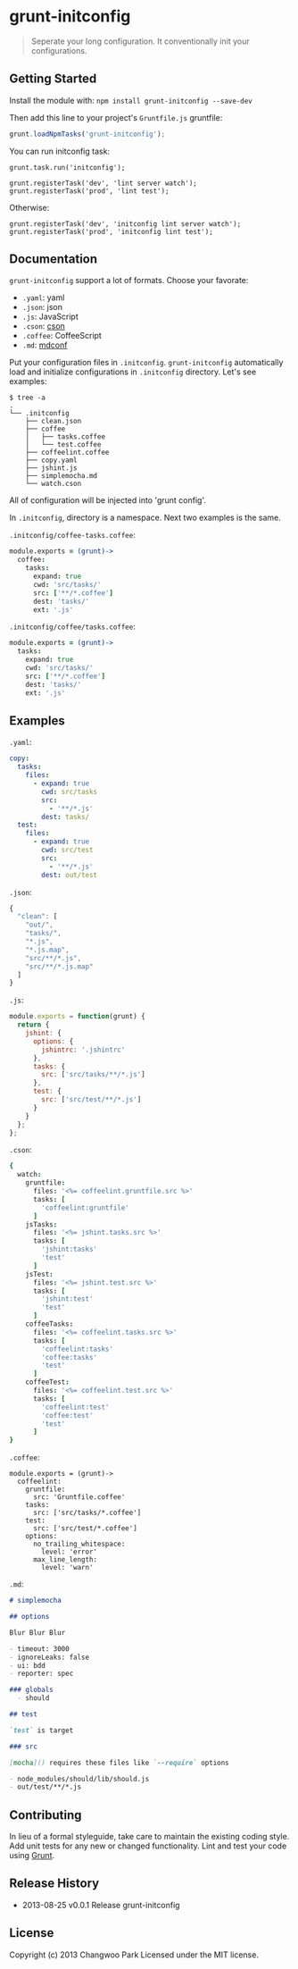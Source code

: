# grunt-initconfig

> Seperate your long configuration. It conventionally init your configurations.

## Getting Started

Install the module with: `npm install grunt-initconfig --save-dev`

Then add this line to your project's `Gruntfile.js` gruntfile:

```javascript
grunt.loadNpmTasks('grunt-initconfig');
```

You can run initconfig task:

```
grunt.task.run('initconfig');

grunt.registerTask('dev', 'lint server watch');
grunt.registerTask('prod', 'lint test');
```

Otherwise:

```
grunt.registerTask('dev', 'initconfig lint server watch');
grunt.registerTask('prod', 'initconfig lint test');
```

## Documentation

`grunt-initconfig` support a lot of formats. Choose your favorate:

* `.yaml`: yaml
* `.json`: json
* `.js`: JavaScript
* `.cson`: [cson][]
* `.coffee`: CoffeeScript
* `.md`: [mdconf][]

[cson]: https://github.com/bevry/cson
[mdconf]: https://github.com/visionmedia/mdconf

Put your configuration files in `.initconfig`. `grunt-initconfig` automatically load and initialize configurations in `.initconfig` directory. Let's see examples:

```
$ tree -a
.
└── .initconfig
    ├── clean.json
    ├── coffee
    │   ├── tasks.coffee
    │   └── test.coffee
    ├── coffeelint.coffee
    ├── copy.yaml
    ├── jshint.js
    ├── simplemocha.md
    └── watch.cson
```

All of configuration will be injected into 'grunt config'.

In `.initconfig`, directory is a namespace. Next two examples is the same.

`.initconfig/coffee-tasks.coffee`:

```coffee
module.exports = (grunt)->
  coffee:
    tasks:
      expand: true
      cwd: 'src/tasks/'
      src: ['**/*.coffee']
      dest: 'tasks/'
      ext: '.js'
```

`.initconfig/coffee/tasks.coffee`:

```coffee
module.exports = (grunt)->
  tasks:
    expand: true
    cwd: 'src/tasks/'
    src: ['**/*.coffee']
    dest: 'tasks/'
    ext: '.js'
```

## Examples

`.yaml`:

```yaml
copy:
  tasks:
    files:
      - expand: true
        cwd: src/tasks
        src:
          - '**/*.js'
        dest: tasks/
  test:
    files:
      - expand: true
        cwd: src/test
        src:
          - '**/*.js'
        dest: out/test
```

`.json`:

```js
{
  "clean": [
    "out/",
    "tasks/",
    "*.js",
    "*.js.map",
    "src/**/*.js",
    "src/**/*.js.map"
  ]
}
```

`.js`:

```js
module.exports = function(grunt) {
  return {
    jshint: {
      options: {
        jshintrc: '.jshintrc'
      },
      tasks: {
        src: ['src/tasks/**/*.js']
      },
      test: {
        src: ['src/test/**/*.js']
      }
    }
  };
};
```

`.cson`:

```coffee
{
  watch:
    gruntfile:
      files: '<%= coffeelint.gruntfile.src %>'
      tasks: [
        'coffeelint:gruntfile'
      ]
    jsTasks:
      files: '<%= jshint.tasks.src %>'
      tasks: [
        'jshint:tasks'
        'test'
      ]
    jsTest:
      files: '<%= jshint.test.src %>'
      tasks: [
        'jshint:test'
        'test'
      ]
    coffeeTasks:
      files: '<%= coffeelint.tasks.src %>'
      tasks: [
        'coffeelint:tasks'
        'coffee:tasks'
        'test'
      ]
    coffeeTest:
      files: '<%= coffeelint.test.src %>'
      tasks: [
        'coffeelint:test'
        'coffee:test'
        'test'
      ]
}
```

`.coffee`:

```
module.exports = (grunt)->
  coffeelint:
    gruntfile:
      src: 'Gruntfile.coffee'
    tasks:
      src: ['src/tasks/*.coffee']
    test:
      src: ['src/test/*.coffee']
    options:
      no_trailing_whitespace:
        level: 'error'
      max_line_length:
        level: 'warn'
```

`.md`:

```markdown
# simplemocha

## options

Blur Blur Blur

- timeout: 3000
- ignoreLeaks: false
- ui: bdd
- reporter: spec

### globals
  - should

## test

`test` is target

### src

[mocha]() requires these files like `--require` options

- node_modules/should/lib/should.js
- out/test/**/*.js
```

## Contributing
In lieu of a formal styleguide, take care to maintain the existing coding style. Add unit tests for any new or changed functionality. Lint and test your code using [Grunt](http://gruntjs.com/).

## Release History

* 2013-08-25 v0.0.1 Release grunt-initconfig

## License
Copyright (c) 2013 Changwoo Park
Licensed under the MIT license.
